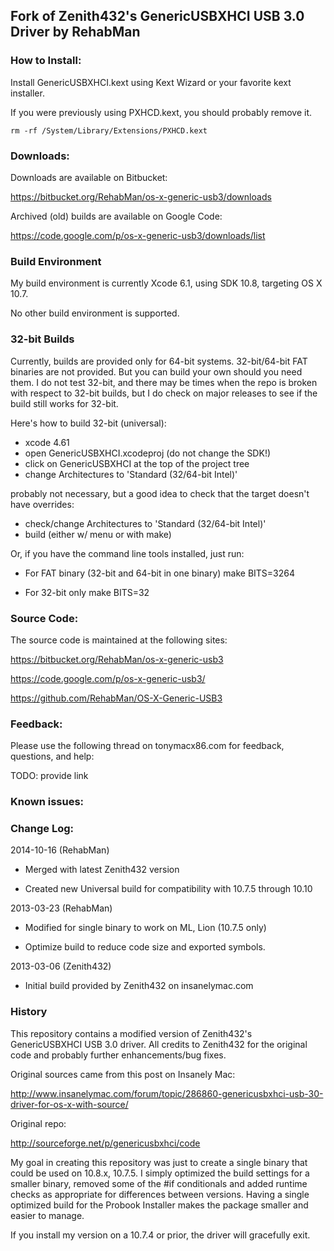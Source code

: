 ## Fork of Zenith432's GenericUSBXHCI USB 3.0 Driver by RehabMan


### How to Install:

Install GenericUSBXHCI.kext using Kext Wizard or your favorite kext installer.

If you were previously using PXHCD.kext, you should probably remove it.

```
rm -rf /System/Library/Extensions/PXHCD.kext
````


### Downloads:

Downloads are available on Bitbucket:

https://bitbucket.org/RehabMan/os-x-generic-usb3/downloads

Archived (old) builds are available on Google Code:

https://code.google.com/p/os-x-generic-usb3/downloads/list


### Build Environment

My build environment is currently Xcode 6.1, using SDK 10.8, targeting OS X 10.7.

No other build environment is supported.


### 32-bit Builds

Currently, builds are provided only for 64-bit systems.  32-bit/64-bit FAT binaries are not provided.  But you can build your own should you need them.  I do not test 32-bit, and there may be times when the repo is broken with respect to 32-bit builds, but I do check on major releases to see if the build still works for 32-bit.

Here's how to build 32-bit (universal):

- xcode 4.61
- open GenericUSBXHCI.xcodeproj (do not change the SDK!)
- click on GenericUSBXHCI at the top of the project tree
- change Architectures to 'Standard (32/64-bit Intel)'

probably not necessary, but a good idea to check that the target doesn't have overrides:
- check/change Architectures to 'Standard (32/64-bit Intel)'
- build (either w/ menu or with make)

Or, if you have the command line tools installed, just run:

- For FAT binary (32-bit and 64-bit in one binary)
make BITS=3264

- For 32-bit only
make BITS=32


### Source Code:

The source code is maintained at the following sites:

https://bitbucket.org/RehabMan/os-x-generic-usb3

https://code.google.com/p/os-x-generic-usb3/

https://github.com/RehabMan/OS-X-Generic-USB3


### Feedback:

Please use the following thread on tonymacx86.com for feedback, questions, and help:

TODO: provide link


### Known issues:


### Change Log:

2014-10-16 (RehabMan)

- Merged with latest Zenith432 version

- Created new Universal build for compatibility with 10.7.5 through 10.10


2013-03-23 (RehabMan)

- Modified for single binary to work on ML, Lion (10.7.5 only)

- Optimize build to reduce code size and exported symbols.


2013-03-06 (Zenith432)

- Initial build provided by Zenith432 on insanelymac.com


### History

This repository contains a modified version of Zenith432's GenericUSBXHCI USB 3.0 driver.  All credits to Zenith432 for the original code and probably further enhancements/bug fixes.

Original sources came from this post on Insanely Mac:

http://www.insanelymac.com/forum/topic/286860-genericusbxhci-usb-30-driver-for-os-x-with-source/

Original repo:

http://sourceforge.net/p/genericusbxhci/code

My goal in creating this repository was just to create a single binary that could be used on 10.8.x, 10.7.5.  I simply optimized the build settings for a smaller binary, removed some of the #if conditionals and added runtime checks as appropriate for differences between versions.  Having a single optimized build for the Probook Installer makes the package smaller and easier to manage.

If you install my version on a 10.7.4 or prior, the driver will gracefully exit.
